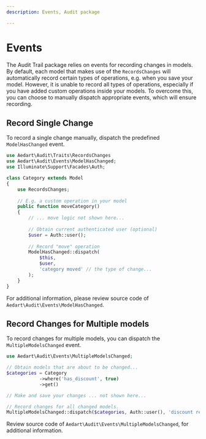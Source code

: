 ```yaml
---
description: Events, Audit package

---
```


# Events

The Audit Trail package relies on events for recording changes in models. By default, each model that makes use of the `RecordsChanges` will automatically record certain types of operations, e.g. when you save your model.
However, it is unable to record all types of operations, especially if you have added custom operations inside your models.
To overcome this, you can choose to manually dispatch appropriate events, which will ensure recording.

## Record Single Change

To record a single change manually, dispatch the predefined `ModelHasChanged` event.

```php
use Aedart\Audit\Traits\RecordsChanges
use Aedart\Audit\Events\ModelHasChanged;
use Illuminate\Support\Facades\Auth;

class Category extends Model
{
    use RecordsChanges;
    
    // E.g. a custom operation in your model
    public function moveCategory()
    {
        // ... move logic not shown here...
        
        // Obtain current authenticated user (optional)
        $user = Auth::user();
        
        // Record "move" operation
        ModelHasChanged::dispatch(
            $this,
            $user,
            'category moved' // the type of change...
        );
    }
}
```

For additional information, please review source code of `Aedart\Audit\Events\ModelHasChanged`.

## Record Changes for Multiple models

To record changes for multiple models, you can dispatch the `MultipleModelsChanged` event.

```php
use Aedart\Audit\Events\MultipleModelsChanged;

// Obtain models that are about to be changed...
$categories = Category
            ->where('has_discount', true)
            ->get()

// Make and save your changes ... not shown here...

// Record changes for all changed models.
MultipleModelsChanged::dispatch($categories, Auth::user(), 'discount removed');
```

Review source code of `Aedart\Audit\Events\MultipleModelsChanged`, for additional information.
